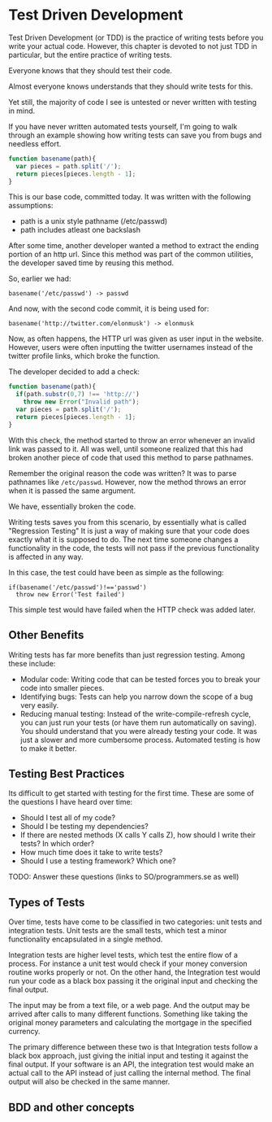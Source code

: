 # Test Driven Development

Test Driven Development (or TDD) is the practice of writing tests before you write your actual code. However, this chapter is devoted to not just TDD in particular, but the entire practice of writing tests.

Everyone knows that they should test their code.

Almost everyone knows understands that they should write tests for this.

Yet still, the majority of code I see is untested or never written with testing in mind.

If you have never written automated tests yourself, I'm going to walk through an example showing how writing tests can save you from bugs and needless effort.

```js
function basename(path){
  var pieces = path.split('/');
  return pieces[pieces.length - 1];
}
```

This is our base code, committed today. It was written with the following assumptions:

- path is a unix style pathname (/etc/passwd)
- path includes atleast one backslash

After some time, another developer wanted a method to extract the ending portion of an http url. Since this method was part of the common utilities, the developer saved time by reusing this method.

So, earlier we had:

```basename('/etc/passwd') -> passwd```

And now, with the second code commit, it is being used for:

```basename('http://twitter.com/elonmusk') -> elonmusk```

Now, as often happens, the HTTP url was given as user input in the website. However, users were often inputting the twitter usernames instead of the twitter profile links, which broke the function.

The developer decided to add a check:

```js
function basename(path){
  if(path.substr(0,7) !== 'http://')
    throw new Error("Invalid path");
  var pieces = path.split('/');
  return pieces[pieces.length - 1];
}
```

With this check, the method started to throw an error whenever an invalid link was passed to it. All was well, until someone realized that this had broken another piece of code that used this method to parse pathnames.

Remember the original reason the code was written? It was to parse pathnames like `/etc/passwd`. However, now the method throws an error when it is passed the same argument.

We have, essentially broken the code.

Writing tests saves you from this scenario, by essentially what is called "Regression Testing" It is just a way of making sure that your code does exactly what it is supposed to do. The next time someone changes a functionality in the code, the tests will not pass if the previous functionality is affected in any way.

In this case, the test could have been as simple as the following:

```
if(basename('/etc/passwd')!=='passwd')
  throw new Error('Test failed')
```

This simple test would have failed when the HTTP check was added later.

## Other Benefits

Writing tests has far more benefits than just regression testing. Among these include:

- Modular code: Writing code that can be tested forces you to break your code into smaller pieces.
- Identifying bugs: Tests can help you narrow down the scope of a bug very easily.
- Reducing manual testing: Instead of the write-compile-refresh cycle, you can just run your tests (or have them run automatically on saving). You should understand that you were already testing your code. It was just a slower and more cumbersome process. Automated testing is how to make it better.


## Testing Best Practices

Its difficult to get started with testing for the first time. These are some of the questions I have heard over time:

- Should I test all of my code?
- Should I be testing my dependencies?
- If there are nested methods (X calls Y calls Z), how should I write their tests? In which order?
- How much time does it take to write tests?
- Should I use a testing framework? Which one?
 
TODO: Answer these questions (links to SO/programmers.se as well)

## Types of Tests

Over time, tests have come to be classified in two categories: unit tests and integration tests. Unit tests are the small tests, which test a minor functionality encapsulated in a single method.

Integration tests are higher level tests, which test the entire flow of a process. For instance a unit test would check if your money conversion routine works properly or not. On the other hand, the Integration test would run your code as a black box passing it the original input and checking the final output.

The input may be from a text file, or a web page. And the output may be arrived after calls to many different functions. Something like taking the original money parameters and calculating the mortgage in the specified currency.

The primary difference between these two is that Integration tests follow a black box approach, just giving the initial input and testing it against the final output. If your software is an API, the integration test would make an actual call to the API instead of just calling the internal method. The final output will also be checked in the same manner.

## BDD and other concepts








